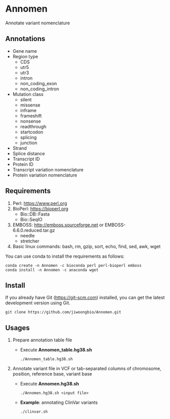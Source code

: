 # Annomen

Annotate variant nomenclature


## Annotations

* Gene name
* Region type
  * CDS
  * utr5
  * utr3
  * intron
  * non_coding_exon
  * non_coding_intron
* Mutation class
  * silent
  * missense
  * inframe
  * frameshift
  * nonsense
  * readthrough
  * startcodon
  * splicing
  * junction
* Strand
* Splice distance
* Transcript ID
* Protein ID
* Transcript variation nomenclature
* Protein variation nomenclature


## Requirements

1. Perl: https://www.perl.org
2. BioPerl: https://bioperl.org
   * Bio::DB::Fasta
   * Bio::SeqIO
3. EMBOSS: http://emboss.sourceforge.net or EMBOSS-6.6.0.reduced.tar.gz
   * needle
   * stretcher
4. Basic linux commands: bash, rm, gzip, sort, echo, find, sed, awk, wget

You can use conda to install the requirements as follows:

```
conda create -n Annomen -c bioconda perl perl-bioperl emboss
conda install -n Annomen -c anaconda wget
```


## Install

If you already have Git (https://git-scm.com) installed, you can get the latest development version using Git.
```
git clone https://github.com/jiwoongbio/Annomen.git
```


## Usages

1. Prepare annotation table file
   * Execute **Annomen_table.hg38.sh**
      ```
      ./Annomen_table.hg38.sh
      ```

2. Annotate variant file in VCF or tab-separated columns of chromosome, position, reference base, variant base
   * Execute **Annomen.hg38.sh**
     ```
     ./Annomen.hg38.sh <input file>
     ```
   * **Example**: annotating ClinVar variants
     ```
     ./clinvar.sh
     ```

